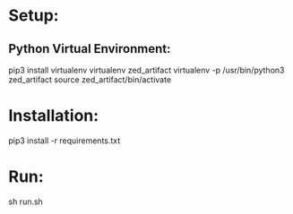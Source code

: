 # Setup:
## Python Virtual Environment:
pip3 install virtualenv
virtualenv zed_artifact
virtualenv -p /usr/bin/python3 zed_artifact
source zed_artifact/bin/activate

# Installation:
pip3 install -r requirements.txt

# Run:
sh run.sh

